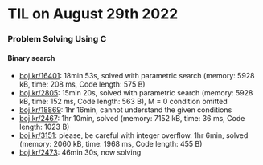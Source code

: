 # **TIL on August 29th 2022**
### Problem Solving Using C
#### Binary search
- [boj.kr/16401](../../../Problem%20Solving/boj/Binary%20search/16401-08-29-2022.cpp): 18min 53s, solved with parametric search (memory: 5928 kB, time: 208 ms, Code length: 575 B)
- [boj.kr/2805](../../../Problem%20Solving/boj/Binary%20search/2805-08-29-2022.cpp): 15min 20s, solved with parametric search (memory: 5928 kB, time: 152 ms, Code length: 563 B), M = 0 condition omitted
- [boj.kr/18869](../../../Problem%20Solving/boj/Binary%20search/18869-08-29-2022.cpp): 1hr 16min, cannot understand the given conditions
- [boj.kr/2467](../../../Problem%20Solving/boj/Binary%20search/2467-08-29-2022.cpp): 1hr 10min, solved (memory: 7152 kB, time: 36 ms, Code length: 1023 B)
- [boj.kr/3151](../../../Problem%20Solving/boj/Binary%20search/3151-08-29-2022.cpp): please, be careful with integer overflow. 1hr 6min, solved (memory: 2060 kB, time: 1968 ms, Code length: 455 B)
- [boj.kr/2473](../../../Problem%20Solving/boj/Binary%20search/2473-08-29-2022.cpp): 46min 30s, now solving